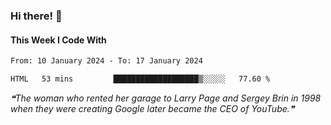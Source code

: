 ### Hi there! 👋

#### This Week I Code With
<!--START_SECTION:waka-->

```txt
From: 10 January 2024 - To: 17 January 2024

HTML   53 mins         ███████████████████▒░░░░░   77.60 %
```

<!--END_SECTION:waka-->

<!--STARTS_HERE_QUOTE_README-->
<i>❝The woman who rented her garage to Larry Page and Sergey Brin in 1998 when they were creating Google later became the CEO of YouTube.❞</i>
<!--ENDS_HERE_QUOTE_README-->
